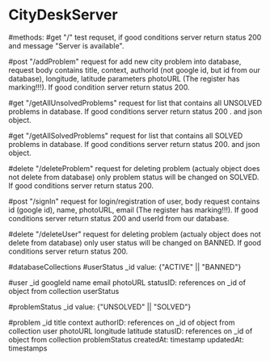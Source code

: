 # CityDeskServer

#methods:
#get "/" 
    test requset, if good conditions server return status 200 
    and message "Server is available".
    
#post "/addProblem"
    request for add new city problem into database, request body contains title, context, 
    authorId (not google id, but id from our database), longitude, latitude parameters 
    photoURL (The register has marking!!!). If good condition server return status 200.

#get "/getAllUnsolvedProblems"
    request for list that contains all UNSOLVED problems in database. 
    If good conditions server return status 200 .
    and json object. 

#get "/getAllSolvedProblems"
    request for list that contains all SOLVED problems in database. 
    If good conditions server return status 200.
    and json object.

#delete "/deleteProblem"
    request for deleting problem (actualy object does not delete from database)
    only problem status will be changed on SOLVED. If good conditions 
    server return status 200. 

#post "/signIn"
    request for login/registration of user, body request contains id (google id), name, 
    photoURL, email (The register has marking!!!). If good conditions server 
    return status 200 and userId from our database.
    
#delete "/deleteUser"
    request for deleting problem (actualy object does not delete from database)
    only user status will be changed on BANNED. If good conditions 
    server return status 200.

#databaseCollections
#userStatus
    _id
    value: {"ACTIVE" || "BANNED"}

#user
    _id
    googleId
    name
    email
    photoURL
    statusID: references on _id of object from collection userStatus

#problemStatus
    _id
    value: {"UNSOLVED" || "SOLVED"}

#problem
    _id
    title 
    context
    authorID: references on _id of object from collection user
    photoURL
    longitude
    latitude
    statusID: references on _id of object from collection problemStatus
    createdAt: timestamp
    updatedAt: timestamps